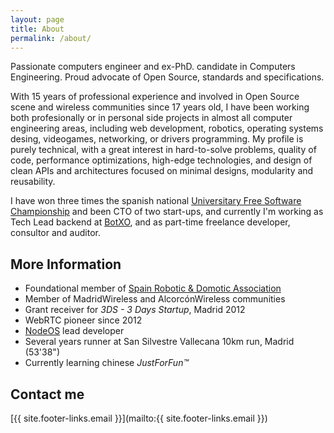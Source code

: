 ```yaml
---
layout: page
title: About
permalink: /about/
---
```


Passionate computers engineer and ex-PhD. candidate in Computers Engineering.
Proud advocate of Open Source, standards and specifications.

With 15 years of professional experience and involved in Open Source scene and
wireless communities since 17 years old, I have been working both profesionally
or in personal side projects in almost all computer engineering areas, including
web development, robotics, operating systems desing, videogames, networking,
or drivers programming. My profile is purely technical, with a great interest in
hard-to-solve problems, quality of code, performance optimizations, high-edge
technologies, and design of clean APIs and architectures focused on minimal
designs, modularity and reusability.

I have won three times the spanish national
[Universitary Free Software Championship](https://www.concursosoftwarelibre.org)
and been CTO of two start-ups, and currently I'm working as Tech Lead backend at
[BotXO](https://www.botxo.ai), and as part-time freelance developer, consultor
and auditor.

## More Information

- Foundational member of
  [Spain Robotic & Domotic Association](https://www.arde.cc/)
- Member of MadridWireless and AlcorcónWireless communities
- Grant receiver for *3DS - 3 Days Startup*, Madrid 2012
- WebRTC pioneer since 2012
- [NodeOS](https://node-os.com/) lead developer
- Several years runner at San Silvestre Vallecana 10km run, Madrid (53'38")
- Currently learning chinese *JustForFun&trade;*

## Contact me

[{{ site.footer-links.email }}](mailto:{{ site.footer-links.email }})
